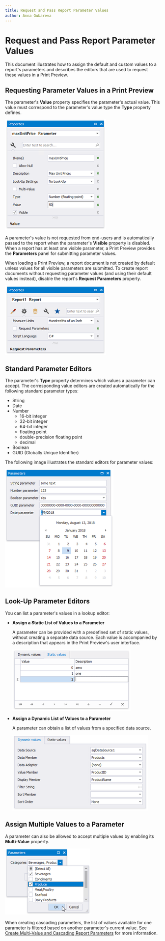 ```yaml
---
title: Request and Pass Report Parameter Values
author: Anna Gubareva
---
```

# Request and Pass Report Parameter Values

This document illustrates how to assign the default and custom values to a report's parameters and describes the editors that are used to request these values in a Print Preview.

## <a name="requesting"></a>Requesting Parameter Values in a Print Preview
The parameter's **Value** property specifies the parameter's actual value. This value must correspond to the parameter's value type the **Type** property defines.

![](../../../../../images/eurd-win-parameters-settings.png)

A parameter's value is not requested from end-users and is automatically passed to the report when the parameter's **Visible** property is disabled. When a report has at least one visible parameter, a Print Preview provides the **Parameters** panel for submitting parameter values.

When loading a Print Preview, a report document is not created by default unless values for all visible parameters are submitted. To create report documents without requesting parameter values (and using their default values instead), disable the report's **Request Parameters** property.

![](../../../../../images/eurd-win-parameters-report-request-parameters.png)

## <a name="standard"></a>Standard Parameter Editors

The parameter's **Type** property determines which values a parameter can accept. The corresponding value editors are created automatically for the following standard parameter types:

* String
* Date
* Number
	* 16-bit integer
	* 32-bit integer
	* 64-bit integer
	* floating point
	* double-precision floating point
	* decimal
* Boolean
* GUID (Globally Unique Identifier)

The following image illustrates the standard editors for parameter values:

![](../../../../../images/eurd-win-parameters-standard-editors.png)

## <a name="lookup"></a>Look-Up Parameter Editors
You can list a parameter's values in a lookup editor:

* **Assign a Static List of Values to a Parameter**
	
	A parameter can be provided with a predefined set of static values, without creating a separate data source. Each value is accompanied by a description that appears in the Print Preview's user interface.
	
	![](../../../../../images/eurd-win-parameters-static-values.png)
	
* **Assign a Dynamic List of Values to a Parameter**
	
	A parameter can obtain a list of values from a specified data source.
	
	![](../../../../../images/eurd-win-parameters-dynamic-values.png)

## <a name="multivalue"></a> Assign Multiple Values to a Parameter

A parameter can also be allowed to accept multiple values by enabling its **Multi-Value** property.

![](../../../../../images/eurd-win-parameters-multi-value-editor.png)

When creating cascading parameters, the list of values available for one parameter is filtered based on another parameter's current value. See [Create Multi-Value and Cascading Report Parameters](multi-value-and-cascading-parameters.md) for more information.